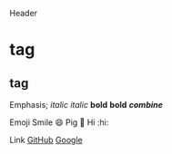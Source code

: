 Header
# <h1> tag
## <h2> tag

Emphasis;
*italic*
_italic_
**bold**
__bold__
***combine***

Emoji
Smile :smile:
Pig :pig:
Hi :hi:

Link
[GitHub](http://github.com)
[Google](http://google.com)
